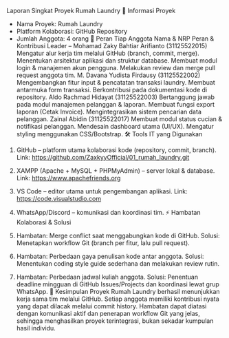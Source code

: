 Laporan Singkat Proyek Rumah Laundry
📌 Informasi Proyek
- Nama Proyek: Rumah Laundry
- Platform Kolaborasi: GitHub Repository
- Jumlah Anggota: 4 orang
👥 Peran Tiap Anggota
Nama & NRP	Peran & Kontribusi
Leader – Mohamad Zaky Bahtiar Arifianto (31125522015)	Mengatur alur kerja tim melalui GitHub (branch, commit, merge). Menentukan arsitektur aplikasi dan struktur database. Membuat modul login & manajemen akun pengguna. Melakukan review dan merge pull request anggota tim.
M. Davana Yudista Firdausy (31125522002)	Mengembangkan fitur input & pencatatan transaksi laundry. Membuat antarmuka form transaksi. Berkontribusi pada dokumentasi kode di repository.
Aldo Rachmad Hidayat (31125522003)	Bertanggung jawab pada modul manajemen pelanggan & laporan. Membuat fungsi export laporan (Cetak Invoice). Mengintegrasikan sistem pencarian data pelanggan.
Zainal Abidin (31125522017)	Membuat modul status cucian & notifikasi pelanggan. Mendesain dashboard utama (UI/UX). Mengatur styling menggunakan CSS/Bootstrap.
🛠 Tools IT yang Digunakan
1. GitHub – platform utama kolaborasi kode (repository, commit, branch).
   Link: https://github.com/ZaxkyyOfficial/01_rumah_laundry.git
2. XAMPP (Apache + MySQL + PHPMyAdmin) – server lokal & database.
   Link: https://www.apachefriends.org
3. VS Code – editor utama untuk pengembangan aplikasi.
   Link: https://code.visualstudio.com
4. WhatsApp/Discord – komunikasi dan koordinasi tim.
⚡ Hambatan Kolaborasi & Solusi
1. Hambatan: Merge conflict saat menggabungkan kode di GitHub.
   Solusi: Menetapkan workflow Git (branch per fitur, lalu pull request).

2. Hambatan: Perbedaan gaya penulisan kode antar anggota.
   Solusi: Menentukan coding style guide sederhana dan melakukan review rutin.

3. Hambatan: Perbedaan jadwal kuliah anggota.
   Solusi: Penentuan deadline mingguan di GitHub Issues/Projects dan koordinasi lewat grup WhatsApp.
📄 Kesimpulan
Proyek Rumah Laundry berhasil menunjukkan kerja sama tim melalui GitHub. Setiap anggota memiliki kontribusi nyata yang dapat dilacak melalui commit history. Hambatan dapat diatasi dengan komunikasi aktif dan penerapan workflow Git yang jelas, sehingga menghasilkan proyek terintegrasi, bukan sekadar kumpulan hasil individu.
